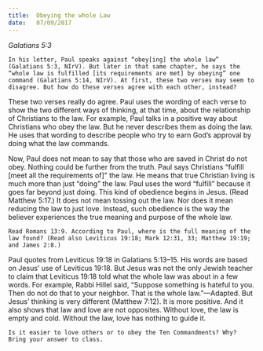 ```yaml
---
title:  Obeying the whole Law
date:   07/09/2017
---
```


_Galatians 5:3_

`In his letter, Paul speaks against “obey[ing] the whole law” (Galatians 5:3, NIrV). But later in that same chapter, he says the “whole law is fulfilled [its requirements are met] by obeying” one command (Galatians 5:14, NIrV). At first, these two verses may seem to disagree. But how do these verses agree with each other, instead?`

These two verses really do agree. Paul uses the wording of each verse to show the two different ways of thinking, at that time, about the relationship of Christians to the law. For example, Paul talks in a positive way about Christians who obey the law. But he never describes them as doing the law. He uses that wording to describe people who try to earn God’s approval by doing what the law commands.

Now, Paul does not mean to say that those who are saved in Christ do not obey. Nothing could be further from the truth. Paul says Christians “fulfill [meet all the requirements of]” the law. He means that true Christian living is much more than just “doing” the law. Paul uses the word “fulfill” because it goes far beyond just doing. This kind of obedience begins in Jesus. (Read Matthew 5:17.) It does not mean tossing out the law. Nor does it mean reducing the law to just love. Instead, such obedience is the way the believer experiences the true meaning and purpose of the whole law.

`Read Romans 13:9. According to Paul, where is the full meaning of the law found? (Read also Leviticus 19:18; Mark 12:31, 33; Matthew 19:19; and James 2:8.)`

Paul quotes from Leviticus 19:18 in Galatians 5:13–15. His words are based on Jesus’ use of Leviticus 19:18. But Jesus was not the only Jewish teacher to claim that Leviticus 19:18 told what the whole law was about in a few words. For example, Rabbi Hillel said, “Suppose something is hateful to you. Then do not do that to your neighbor. That is the whole law.”—Adapted. But Jesus’ thinking is very different (Matthew 7:12). It is more positive. And it also shows that law and love are not opposites. Without love, the law is empty and cold. Without the law, love has nothing to guide it.

`Is it easier to love others or to obey the Ten Commandments? Why? Bring your answer to class.`